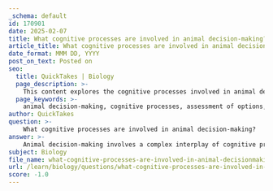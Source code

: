 ```yaml
---
_schema: default
id: 170901
date: 2025-02-07
title: What cognitive processes are involved in animal decision-making?
article_title: What cognitive processes are involved in animal decision-making?
date_format: MMM DD, YYYY
post_on_text: Posted on
seo:
  title: QuickTakes | Biology
  page_description: >-
    This content explores the cognitive processes involved in animal decision-making, including assessment of options, heuristics, memory, social influences, environmental context, trade-offs, and game theory applications.
  page_keywords: >-
    animal decision-making, cognitive processes, assessment of options, heuristics, memory, learning, social influences, environmental context, trade-off analysis, game theory, foraging strategies, survival, reproductive success
author: QuickTakes
question: >-
    What cognitive processes are involved in animal decision-making?
answer: >-
    Animal decision-making involves a complex interplay of cognitive processes that allow animals to evaluate their environment and make choices based on various factors. Here are some key cognitive processes involved in animal decision-making:\n\n1. **Assessment of Options**: Animals assess available resources and potential trade-offs. For instance, when foraging, they evaluate the energy gained from food against the risks of predation. This involves cognitive evaluations of the benefits and costs associated with different choices.\n\n2. **Use of Heuristics**: Many animals rely on heuristics or rules of thumb to make quick decisions. These simplified strategies help them navigate complex environments without needing exhaustive information. For example, a bird may switch food sources based on a simple rule that if the current source yields low energy returns, it should look for alternatives.\n\n3. **Memory and Learning**: Past experiences play a crucial role in decision-making. Animals often remember which food patches were productive or which areas posed risks. This memory influences future choices, allowing them to optimize their foraging strategies based on previous outcomes.\n\n4. **Social Influences**: The presence and behavior of other individuals can significantly impact decision-making. For example, in social species, individuals may observe the foraging success of others and adjust their own strategies accordingly. This social learning can enhance the efficiency of resource use within a group.\n\n5. **Environmental Context**: Decision-making is also influenced by environmental conditions, such as the availability of food, the presence of predators, and habitat structure. Animals must continuously evaluate these factors to make informed choices that maximize their survival and reproductive success.\n\n6. **Trade-Off Analysis**: Animals often face trade-offs between competing needs, such as foraging for food versus avoiding predators. The cognitive process of weighing these trade-offs is essential for making optimal decisions in dynamic environments.\n\n7. **Game Theory Applications**: Game theory provides a framework for understanding the strategic interactions between individuals. Animals may adopt different strategies based on the expected behavior of others, which can influence their decision-making processes in competitive situations.\n\nIn summary, animal decision-making is a multifaceted process that integrates cognitive assessments of options, past experiences, social dynamics, and environmental factors. Understanding these processes is crucial for predicting how animals will respond to changes in their environment and for developing effective conservation strategies.
subject: Biology
file_name: what-cognitive-processes-are-involved-in-animal-decisionmaking.md
url: /learn/biology/questions/what-cognitive-processes-are-involved-in-animal-decisionmaking
score: -1.0
---
```


&nbsp;